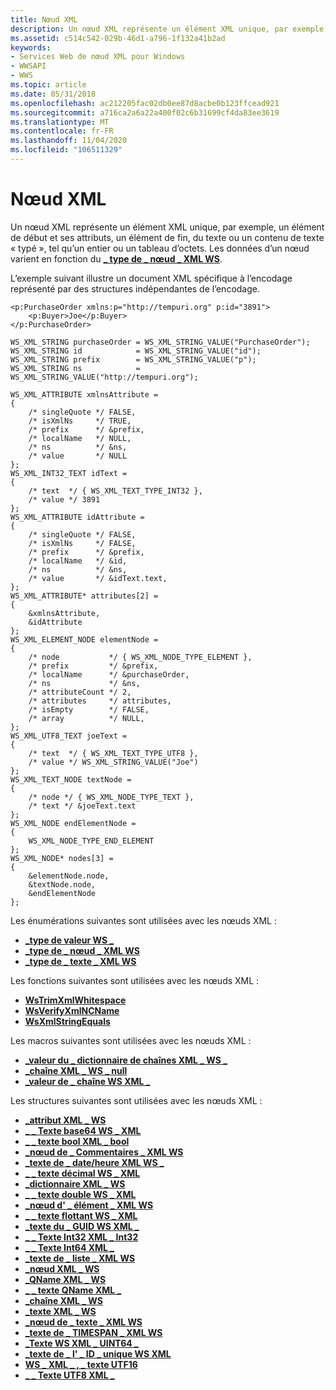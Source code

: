 ```yaml
---
title: Nœud XML
description: Un nœud XML représente un élément XML unique, par exemple, un élément de début et ses attributs, un élément de fin, du texte ou \ 0034 ; typé \ 0034 ; contenu de texte, tel qu’un entier ou un tableau d’octets. Les données d’un nœud varient en fonction du \_ type de \_ nœud XML WS \_ .
ms.assetid: c514c542-029b-46d1-a796-1f132a41b2ad
keywords:
- Services Web de nœud XML pour Windows
- WWSAPI
- WWS
ms.topic: article
ms.date: 05/31/2018
ms.openlocfilehash: ac212205fac02db0ee87d8acbe0b123ffcead921
ms.sourcegitcommit: a716ca2a6a22a400f02c6b31699cf4da83ee3619
ms.translationtype: MT
ms.contentlocale: fr-FR
ms.lasthandoff: 11/04/2020
ms.locfileid: "106511329"
---
```

# <a name="xml-node"></a>Nœud XML

Un nœud XML représente un élément XML unique, par exemple, un élément de début et ses attributs, un élément de fin, du texte ou un contenu de texte « typé », tel qu’un entier ou un tableau d’octets. Les données d’un nœud varient en fonction du [**\_ type de \_ nœud \_ XML WS**](/windows/desktop/api/WebServices/ne-webservices-ws_xml_node_type).


L’exemple suivant illustre un document XML spécifique à l’encodage représenté par des structures indépendantes de l’encodage.

``` syntax
<p:PurchaseOrder xmlns:p="http://tempuri.org" p:id="3891">
    <p:Buyer>Joe</p:Buyer>
</p:PurchaseOrder>
```

``` syntax
WS_XML_STRING purchaseOrder = WS_XML_STRING_VALUE("PurchaseOrder");
WS_XML_STRING id            = WS_XML_STRING_VALUE("id");
WS_XML_STRING prefix        = WS_XML_STRING_VALUE("p");
WS_XML_STRING ns            = WS_XML_STRING_VALUE("http://tempuri.org");

WS_XML_ATTRIBUTE xmlnsAttribute =
{
    /* singleQuote */ FALSE,
    /* isXmlNs     */ TRUE,
    /* prefix      */ &prefix,
    /* localName   */ NULL,
    /* ns          */ &ns,
    /* value       */ NULL
};
WS_XML_INT32_TEXT idText =
{
    /* text  */ { WS_XML_TEXT_TYPE_INT32 },
    /* value */ 3891
};
WS_XML_ATTRIBUTE idAttribute =
{
    /* singleQuote */ FALSE,
    /* isXmlNs     */ FALSE,
    /* prefix      */ &prefix,
    /* localName   */ &id,
    /* ns          */ &ns,
    /* value       */ &idText.text,
};
WS_XML_ATTRIBUTE* attributes[2] =
{
    &xmlnsAttribute,
    &idAttribute
};
WS_XML_ELEMENT_NODE elementNode =
{
    /* node           */ { WS_XML_NODE_TYPE_ELEMENT },
    /* prefix         */ &prefix,
    /* localName      */ &purchaseOrder,
    /* ns             */ &ns,
    /* attributeCount */ 2,
    /* attributes     */ attributes,
    /* isEmpty        */ FALSE,
    /* array          */ NULL,
};
WS_XML_UTF8_TEXT joeText =
{
    /* text  */ { WS_XML_TEXT_TYPE_UTF8 },
    /* value */ WS_XML_STRING_VALUE("Joe")
};
WS_XML_TEXT_NODE textNode =
{
    /* node */ { WS_XML_NODE_TYPE_TEXT },
    /* text */ &joeText.text
};
WS_XML_NODE endElementNode =
{
    WS_XML_NODE_TYPE_END_ELEMENT
};
WS_XML_NODE* nodes[3] =
{
    &elementNode.node,
    &textNode.node,
    &endElementNode
};
```

Les énumérations suivantes sont utilisées avec les nœuds XML :

-   [**\_type de valeur WS \_**](/windows/desktop/api/WebServices/ne-webservices-ws_value_type)
-   [**\_type de \_ nœud \_ XML WS**](/windows/desktop/api/WebServices/ne-webservices-ws_xml_node_type)
-   [**\_type de \_ texte \_ XML WS**](/windows/desktop/api/WebServices/ne-webservices-ws_xml_text_type)

Les fonctions suivantes sont utilisées avec les nœuds XML :

-   [**WsTrimXmlWhitespace**](/windows/desktop/api/WebServices/nf-webservices-wstrimxmlwhitespace)
-   [**WsVerifyXmlNCName**](/windows/desktop/api/WebServices/nf-webservices-wsverifyxmlncname)
-   [**WsXmlStringEquals**](/windows/desktop/api/WebServices/nf-webservices-wsxmlstringequals)

Les macros suivantes sont utilisées avec les nœuds XML :

-   [**\_valeur du \_ dictionnaire de chaînes XML \_ WS \_**](/windows/desktop/api/WebServices/nf-webservices-ws_xml_string_dictionary_value)
-   [**\_chaîne XML \_ WS \_ null**](/previous-versions/windows/desktop/legacy/dd323562(v=vs.85))
-   [**\_valeur de \_ chaîne WS XML \_**](/windows/desktop/api/WebServices/nf-webservices-ws_xml_string_value)

Les structures suivantes sont utilisées avec les nœuds XML :

-   [**\_attribut XML \_ WS**](/windows/desktop/api/WebServices/ns-webservices-ws_xml_attribute)
-   [**\_ \_ Texte base64 WS \_ XML**](/windows/desktop/api/WebServices/ns-webservices-ws_xml_base64_text)
-   [**\_ \_ texte bool XML \_ bool**](/windows/desktop/api/WebServices/ns-webservices-ws_xml_bool_text)
-   [**\_nœud de \_ Commentaires \_ XML WS**](/windows/desktop/api/WebServices/ns-webservices-ws_xml_comment_node)
-   [**\_texte de \_ date/heure XML WS \_**](/windows/desktop/api/WebServices/ns-webservices-ws_xml_datetime_text)
-   [**\_ \_ texte décimal WS \_ XML**](/windows/desktop/api/WebServices/ns-webservices-ws_xml_decimal_text)
-   [**\_dictionnaire XML \_ WS**](/windows/desktop/api/WebServices/ns-webservices-ws_xml_dictionary)
-   [**\_ \_ texte double WS \_ XML**](/windows/desktop/api/WebServices/ns-webservices-ws_xml_double_text)
-   [**\_nœud d' \_ élément \_ XML WS**](/windows/desktop/api/WebServices/ns-webservices-ws_xml_element_node)
-   [**\_ \_ texte flottant WS \_ XML**](/windows/desktop/api/WebServices/ns-webservices-ws_xml_float_text)
-   [**\_texte du \_ GUID WS XML \_**](/windows/desktop/api/WebServices/ns-webservices-ws_xml_guid_text)
-   [**\_ \_ Texte Int32 XML \_ Int32**](/windows/desktop/api/WebServices/ns-webservices-ws_xml_int32_text)
-   [**\_ \_ Texte Int64 XML \_**](/windows/desktop/api/WebServices/ns-webservices-ws_xml_int64_text)
-   [**\_texte de \_ liste \_ XML WS**](/windows/desktop/api/WebServices/ns-webservices-ws_xml_list_text)
-   [**\_nœud XML \_ WS**](/windows/desktop/api/WebServices/ns-webservices-ws_xml_node)
-   [**\_QName XML \_ WS**](/windows/desktop/api/WebServices/ns-webservices-ws_xml_qname)
-   [**\_ \_ texte QName XML \_**](/windows/desktop/api/WebServices/ns-webservices-ws_xml_qname_text)
-   [**\_chaîne XML \_ WS**](/windows/desktop/api/WebServices/ns-webservices-ws_xml_string)
-   [**\_texte XML \_ WS**](/windows/desktop/api/WebServices/ns-webservices-ws_xml_text)
-   [**\_nœud de \_ texte \_ XML WS**](/windows/desktop/api/WebServices/ns-webservices-ws_xml_text_node)
-   [**\_texte de \_ TIMESPAN \_ XML WS**](/windows/desktop/api/WebServices/ns-webservices-ws_xml_timespan_text)
-   [**\_Texte WS XML \_ UINT64 \_**](/windows/desktop/api/WebServices/ns-webservices-ws_xml_uint64_text)
-   [**\_texte de \_ l' \_ ID \_ unique WS XML**](/windows/desktop/api/WebServices/ns-webservices-ws_xml_unique_id_text)
-   [**WS \_ XML \_ , \_ texte UTF16**](/windows/desktop/api/WebServices/ns-webservices-ws_xml_utf16_text)
-   [**\_ \_ Texte UTF8 XML \_**](/windows/desktop/api/WebServices/ns-webservices-ws_xml_utf8_text)

 

 